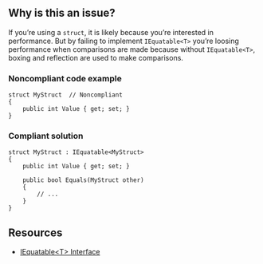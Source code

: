## Why is this an issue?
 
If you’re using a `struct`, it is likely because you’re interested in performance. But by failing to implement `IEquatable<T>` you’re loosing performance when comparisons are made because without `IEquatable<T>`, boxing and reflection are used to make comparisons.
 
### Noncompliant code example

    struct MyStruct  // Noncompliant
    {
        public int Value { get; set; }
    }

### Compliant solution

    struct MyStruct : IEquatable<MyStruct>
    {
        public int Value { get; set; }
    
        public bool Equals(MyStruct other)
        {
            // ...
        }
    }

## Resources
 
- [IEquatable&lt;T&gt; Interface](https://learn.microsoft.com/en-us/dotnet/api/system.iequatable-1)